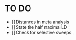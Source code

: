 # TO DO

- [] Distances in meta analysis
- [] State the half maximal LD
- [] Check for selective sweeps
